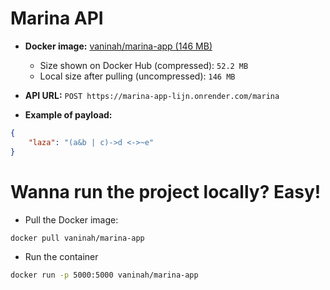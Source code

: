 # Marina API

- **Docker image:** [vaninah/marina-app (146 MB)](https://hub.docker.com/r/vaninah/marina-app)  
    - Size shown on Docker Hub (compressed): `52.2 MB`
    - Local size after pulling (uncompressed): `146 MB`

- **API URL:** `POST https://marina-app-lijn.onrender.com/marina`
- **Example of payload:**
```json
{
    "laza": "(a&b | c)->d <->~e"
}
```

# Wanna run the project locally? Easy!
- Pull the Docker image:

```bash
docker pull vaninah/marina-app
```
- Run the container

```bash
docker run -p 5000:5000 vaninah/marina-app
```
